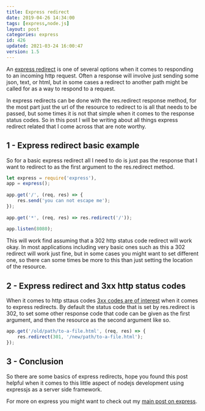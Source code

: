 ```yaml
---
title: Express redirect
date: 2019-04-26 14:34:00
tags: [express,node.js]
layout: post
categories: express
id: 426
updated: 2021-03-24 16:00:47
version: 1.5
---
```


An [express redirect](https://expressjs.com/en/api.html#res.redirect) is one of several options when it comes to responding to an incoming http request. Often a response will involve just sending some json, text, or html, but in some cases a redirect to another path might be called for as a way to respond to a request.

In express redirects can be done with the res.redirect response method, for the most part just the url of the resource to redirect to is all that needs to be passed, but some times it is not that simple when it comes to the response status codes. So in this post I will be writing about all things express redirect related that I come across that are note worthy.

<!-- more -->

## 1 - Express redirect basic example

So for a basic express redirect all I need to do is just pas the response that I want to redirect to as the first argument to the res.redirect method.

```js
let express = require('express'),
app = express();
 
app.get('/', (req, res) => {
    res.send('you can not escape me');
});
 
app.get('*', (req, res) => res.redirect('/'));
 
app.listen(8080);
```

This will work find assuming that a 302 http status code redirect will work okay. In most applications including very basic ones such as this a 302 redirect will work just fine, but in some cases you might want to set different one, so there can some times be more to this than just setting the location of the resource.

## 2 - Express redirect and 3xx http status codes

When it comes to http sttaus codes [3xx codes are of interest](https://www.w3.org/Protocols/rfc2616/rfc2616-sec10.html) when it comes to express redirects. By default the status code that is set by res.redirect is 302, to set some other response code that code can be given as the first argument, and then the resource as the second argument like so.

```js
app.get('/old/path/to-a-file.html', (req, res) => {
    res.redirect(301, '/new/path/to-a-file.html');
});
```

## 3 - Conclusion

So there are some basics of express redirects, hope you found this post helpful when it comes to this little aspect of nodejs development using expressjs as a server side framework. 

For more on express you might want to check out my [main post on express](/2018/06/12/express/).